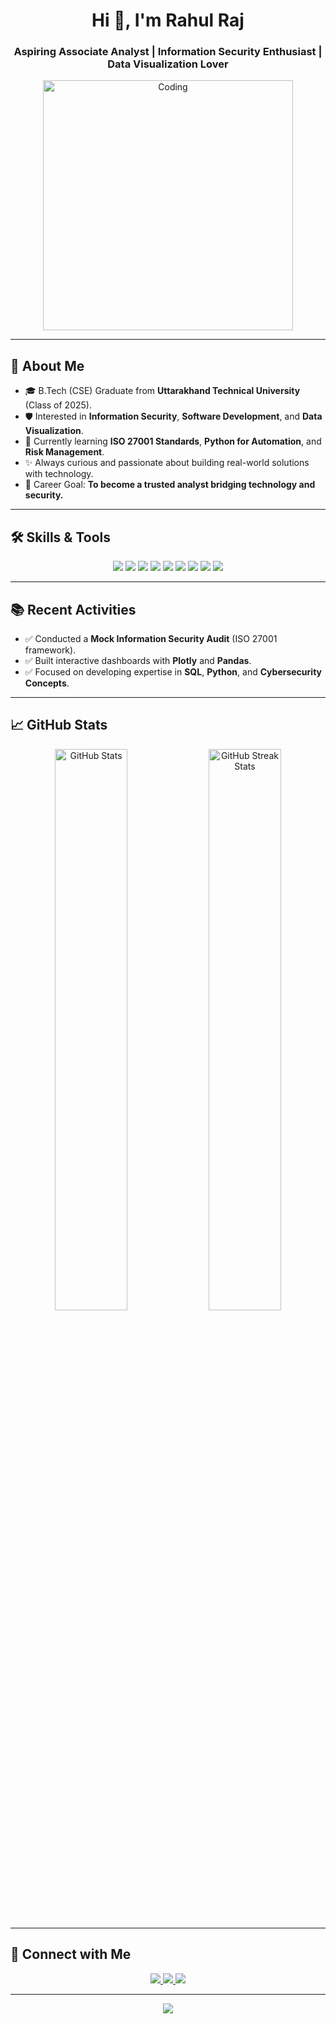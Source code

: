 <h1 align="center">Hi 👋, I'm Rahul Raj</h1>
<h3 align="center">Aspiring Associate Analyst | Information Security Enthusiast | Data Visualization Lover</h3>

<p align="center">
  <img src="https://raw.githubusercontent.com/rawhool27/myportfolio/main/assets/coding-animate.svg" alt="Coding" width="400"/>
</p>

---

## 🚀 About Me
- 🎓 B.Tech (CSE) Graduate from **Uttarakhand Technical University** (Class of 2025).
- 🛡️ Interested in **Information Security**, **Software Development**, and **Data Visualization**.
- 🌱 Currently learning **ISO 27001 Standards**, **Python for Automation**, and **Risk Management**.
- ✨ Always curious and passionate about building real-world solutions with technology.
- 🎯 Career Goal: **To become a trusted analyst bridging technology and security.**

---

## 🛠️ Skills & Tools
<p align="center">
  <img src="https://img.shields.io/badge/Python-3776AB?style=for-the-badge&logo=python&logoColor=white"/>
  <img src="https://img.shields.io/badge/SQL-336791?style=for-the-badge&logo=postgresql&logoColor=white"/>
  <img src="https://img.shields.io/badge/ISO%2027001-Audit-blue?style=for-the-badge"/>
  <img src="https://img.shields.io/badge/Plotly-3F4F75?style=for-the-badge&logo=plotly&logoColor=white"/>
  <img src="https://img.shields.io/badge/Pandas-150458?style=for-the-badge&logo=pandas&logoColor=white"/>
  <img src="https://img.shields.io/badge/HTML5-E34F26?style=for-the-badge&logo=html5&logoColor=white"/>
  <img src="https://img.shields.io/badge/CSS3-1572B6?style=for-the-badge&logo=css3&logoColor=white"/>
  <img src="https://img.shields.io/badge/Git-F05032?style=for-the-badge&logo=git&logoColor=white"/>
  <img src="https://img.shields.io/badge/GitHub-181717?style=for-the-badge&logo=github"/>
</p>

---

## 📚 Recent Activities
- ✅ Conducted a **Mock Information Security Audit** (ISO 27001 framework).
- ✅ Built interactive dashboards with **Plotly** and **Pandas**.
- ✅ Focused on developing expertise in **SQL**, **Python**, and **Cybersecurity Concepts**.

---

## 📈 GitHub Stats
<p align="center">
  <img src="https://github-readme-stats.vercel.app/api?username=rawhool27&show_icons=true&theme=tokyonight" width="48%" alt="GitHub Stats" />
  <img src="https://github-readme-streak-stats.herokuapp.com/?user=rawhool27&theme=tokyonight" width="48%" alt="GitHub Streak Stats" />
</p>

---

## 🤝 Connect with Me
<p align="center">
  <a href="mailto:rahul.raj@example.com">
    <img src="https://img.shields.io/badge/Email-D14836?style=for-the-badge&logo=gmail&logoColor=white"/>
  </a>
  <a href="https://linkedin.com/in/rahulraj1701" target="_blank">
    <img src="https://img.shields.io/badge/LinkedIn-blue?style=for-the-badge&logo=linkedin&logoColor=white"/>
  </a>
  <a href="https://yourportfolio.com" target="_blank">
    <img src="https://img.shields.io/badge/Portfolio-121212?style=for-the-badge&logo=github&logoColor=white"/>
  </a>
</p>

---

<p align="center">
  <img src="https://capsule-render.vercel.app/api?type=waving&color=0A66C2&height=120&section=footer"/>
</p>
